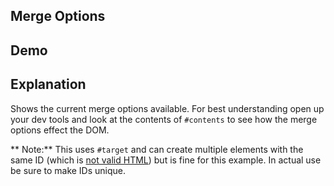 ## Merge Options

## Demo

<div id="contents" data-on-load="get('/examples/merge_options/reset')"></div>

## Explanation

Shows the current merge options available. For best understanding open up your dev tools and look at the contents of `#contents` to see how the merge options effect the DOM.

** Note:** This uses `#target` and can create multiple elements with the same ID (which is [not valid HTML](https://html.spec.whatwg.org/#the-id-attribute)) but is fine for this example. In actual use be sure to make IDs unique.
